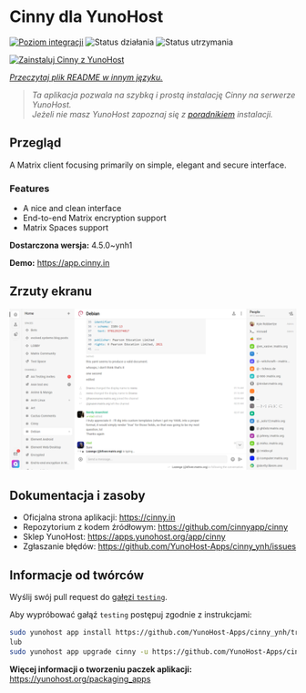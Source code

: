 <!--
To README zostało automatycznie wygenerowane przez <https://github.com/YunoHost/apps/tree/master/tools/readme_generator>
Nie powinno być ono edytowane ręcznie.
-->

# Cinny dla YunoHost

[![Poziom integracji](https://apps.yunohost.org/badge/integration/cinny)](https://ci-apps.yunohost.org/ci/apps/cinny/)
![Status działania](https://apps.yunohost.org/badge/state/cinny)
![Status utrzymania](https://apps.yunohost.org/badge/maintained/cinny)

[![Zainstaluj Cinny z YunoHost](https://install-app.yunohost.org/install-with-yunohost.svg)](https://install-app.yunohost.org/?app=cinny)

*[Przeczytaj plik README w innym języku.](./ALL_README.md)*

> *Ta aplikacja pozwala na szybką i prostą instalację Cinny na serwerze YunoHost.*  
> *Jeżeli nie masz YunoHost zapoznaj się z [poradnikiem](https://yunohost.org/install) instalacji.*

## Przegląd

A Matrix client focusing primarily on simple, elegant and secure interface.

### Features

- A nice and clean interface
- End-to-end Matrix encryption support
- Matrix Spaces support


**Dostarczona wersja:** 4.5.0~ynh1

**Demo:** <https://app.cinny.in>

## Zrzuty ekranu

![Zrzut ekranu z Cinny](./doc/screenshots/screenshot.png)

## Dokumentacja i zasoby

- Oficjalna strona aplikacji: <https://cinny.in>
- Repozytorium z kodem źródłowym: <https://github.com/cinnyapp/cinny>
- Sklep YunoHost: <https://apps.yunohost.org/app/cinny>
- Zgłaszanie błędów: <https://github.com/YunoHost-Apps/cinny_ynh/issues>

## Informacje od twórców

Wyślij swój pull request do [gałęzi `testing`](https://github.com/YunoHost-Apps/cinny_ynh/tree/testing).

Aby wypróbować gałąź `testing` postępuj zgodnie z instrukcjami:

```bash
sudo yunohost app install https://github.com/YunoHost-Apps/cinny_ynh/tree/testing --debug
lub
sudo yunohost app upgrade cinny -u https://github.com/YunoHost-Apps/cinny_ynh/tree/testing --debug
```

**Więcej informacji o tworzeniu paczek aplikacji:** <https://yunohost.org/packaging_apps>
